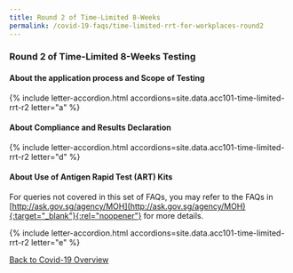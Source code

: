 ```yaml
---
title: Round 2 of Time-Limited 8-Weeks
permalink: /covid-19-faqs/time-limited-rrt-for-workplaces-round2
---
```


### Round 2 of Time-Limited 8-Weeks Testing 

#### About the application process and Scope of Testing

{% include letter-accordion.html accordions=site.data.acc101-time-limited-rrt-r2 letter="a" %}

#### About Compliance and Results Declaration 

{% include letter-accordion.html accordions=site.data.acc101-time-limited-rrt-r2 letter="d" %}

#### About Use of Antigen Rapid Test (ART) Kits

For queries not covered in this set of FAQs, you may refer to the FAQs in [http://ask.gov.sg/agency/MOH](http://ask.gov.sg/agency/MOH){:target="_blank"}{:rel="noopener"} for more details.  

{% include letter-accordion.html accordions=site.data.acc101-time-limited-rrt-r2 letter="e" %}

[Back to Covid-19 Overview](/covid/)

<script src="/jquery/jquery.min.js"></script>
<script src="/jquery/resize-tables.js"></script>
